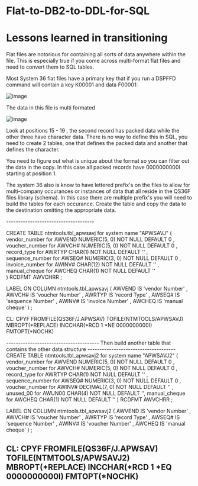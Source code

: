 # Flat-to-DB2-to-DDL-for-SQL
 <h1> Lessons learned in transitioning </h1>
 Flat files are notorious for containing all sorts of data anywhere within the file. This is especially true if you come across multi-format flat files and need to convert them to SQL tables.
 

 Most System 36 flat files have a primary key that if you run a  DSPFFD command will contain a key K00001 and data F00001:
 
 ![image](https://github.com/user-attachments/assets/0ba60ec1-de51-43ae-bbfc-5b08f113486f)

 
The data in this file is multi formated 

![image](https://github.com/user-attachments/assets/05afec51-ea47-4b1a-a9de-3cb8756ed6ce)

Look at positions 15 - 19 , the second record has packed data while the other three have character data.
There is no way to define this in SQL, you need to create 2 tables, one that defines the packed data and another that defines the character.

You need to figure out what is unique about the format so you can filter out the data in the copy. In this case all packed records have 0000000000I starting at position 1.
<p>
The system 36 also is know to have lettered prefix's on the files to allow for multi-company occurances or instances of data that all reside in the QS36F files library (schema).
In this case there are multiple prefix's you will need to build the tables for each occurance. Create the table and copy the data to the destination omitting the appropriate data. 
	</p>
-------------------------------------

CREATE TABLE ntmtools.tbl_apwsavj
 for system name "APWSAVJ"
(
	vendor_number                  for AWVEND NUMERIC(5, 0) NOT NULL DEFAULT 0 ,
	voucher_number                 for AWVCH# NUMERIC(5, 0) NOT NULL DEFAULT 0 ,
	record_type                    for AWRTYP CHAR(1) NOT NULL DEFAULT '' ,
	sequence_number                for AWSEQ# NUMERIC(3, 0) NOT NULL DEFAULT 0 ,
	invoice_number                 for AWINV# CHAR(12) NOT NULL DEFAULT '' ,
	manual_cheque                  for AWCHEQ CHAR(1) NOT NULL DEFAULT ''            
	)
	RCDFMT AWVCHRR    ;   
 
 LABEL ON COLUMN ntmtools.tbl_apwsavj
( AWVEND IS 'vendor Number' ,
	AWVCH# IS 'voucher Number' ,
	AWRTYP IS 'record Type' ,
	AWSEQ# IS 'sequence Number' ,
	AWINV# IS 'invoice Number' ,
	AWCHEQ IS 'manual cheque' ) ;     
     
<p> CL: CPYF FROMFILE(QS36F/J.APWSAV) TOFILE(NTMTOOLS/APWSAVJ) MBROPT(*REPLACE) INCCHAR(*RCD 1 *NE 0000000000I) FMTOPT(*NOCHK)   </p>   
---------------------------------------
Then build another table that contains the other data structure
-------------------------------------
CREATE TABLE ntmtools.tbl_apwsavj2
 for system name "APWSAVJ2"
(
	vendor_number                  for AWVEND NUMERIC(5, 0) NOT NULL DEFAULT 0 ,
	voucher_number                 for AWVCH# NUMERIC(5, 0) NOT NULL DEFAULT 0 ,
	record_type                    for AWRTYP CHAR(1) NOT NULL DEFAULT '' ,
	sequence_number                for AWSEQ# NUMERIC(3, 0) NOT NULL DEFAULT 0 ,
	voucher_number                 for AWINV# DECIMAL(7, 0) NOT NULL DEFAULT '' ,
 unused_00                      for AWUN00 CHAR(4) NOT NULL DEFAULT '',
	manual_cheque                  for AWCHEQ CHAR(1) NOT NULL DEFAULT ''            
	)
	RCDFMT AWVCHRR    ;   
 
 LABEL ON COLUMN ntmtools.tbl_apwsavj2
( AWVEND IS 'vendor Number' ,
	AWVCH# IS 'voucher Number' ,
	AWRTYP IS 'record Type' ,
	AWSEQ# IS 'sequence Number' ,
	AWINV# IS 'voucher Number' ,
	AWCHEQ IS 'manual cheque' ) ;     
     
CL: CPYF FROMFILE(QS36F/J.APWSAV) TOFILE(NTMTOOLS/APWSAVJ2) MBROPT(*REPLACE) INCCHAR(*RCD 1 *EQ 0000000000I) FMTOPT(*NOCHK)      
---------------------------------------
 
